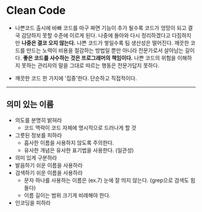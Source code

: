 



# Clean Code

- 나쁜코드
출시에 바빠 코드를 마구 짜면 기능이 추가 될수록 코드가 엉망이 되고 결국 감당하지 못할 수준에 이르게 된다. 나중에 돌아와 다시 정리하겠다고 다짐하지만 **나중은 결코 오지 않는다.**
나쁜 코드가 쌓일수록 팀 생산성은 떨어진다. 깨끗한 코드를 만드는 노력이 비용을 절감하는 방법일 뿐만 아니라 전문가로서 살아남는 길이다. **좋은 코드를 사수하는 것은 프로그래머의 책임이다.** 나쁜 코드의 위험을 이해하지 못하는 관리자의 말을 그대로 따르는 행동은 전문가답지 못하다.

- 깨끗한 코드
한 가지에 '집중'한다. 단순하고 직접적이다.

-----

## 의미 있는 이름

- 의도를 분명히 밝혀라
	- 코드 맥락이 코드 자체에 명시적으로 드러나게 할 것
- 그릇된 정보를 피하라
	- 흡사한 이름을 사용하지 않도록 주의한다.
	- 유사한 개념은 유사한 표기법을 사용한다. (일관성)
- 의미 있게 구분하라
- 발음하기 쉬운 이름을 사용하라
- 검색하기 쉬운 이름을 사용하라
	- 문자 하나를 사용하는 이름은 (ex.7) 눈에 잘 띄지 않는다. (grep으로 검색도 힘들다)
	- 이름 길이는 범위 크기게 비례해야 한다.
- 인코딩을 피하라
